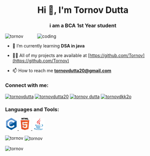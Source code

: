 <h1 align="center">Hi 👋, I'm Tornov Dutta</h1>
<h3 align="center">i am a BCA 1st Year student</h3>
<img align="right" alt="coding" width="400" src="https://media3.giphy.com/media/qgQUggAC3Pfv687qPC/giphy.gif">

<p align="left"> <img src="https://komarev.com/ghpvc/?username=tornov&label=Profile%20views&color=0e75b6&style=flat" alt="tornov" /> </p>

- 🌱 I’m currently learning **DSA in java**

- 👨‍💻 All of my projects are available at [https://github.com/Tornov](https://github.com/Tornov)

- 📫 How to reach me **tornovdutta20@gmail.com**

<h3 align="left">Connect with me:</h3>
<p align="left">
<a href="https://instagram.com/tornovdutta" target="blank"><img align="center" src="https://raw.githubusercontent.com/rahuldkjain/github-profile-readme-generator/master/src/images/icons/Social/instagram.svg" alt="tornovdutta" height="30" width="40" /></a>
<a href="https://www.leetcode.com/tornovdutta20" target="blank"><img align="center" src="https://raw.githubusercontent.com/rahuldkjain/github-profile-readme-generator/master/src/images/icons/Social/leet-code.svg" alt="tornovdutta20" height="30" width="40" /></a>
<a href="https://www.hackerearth.com/tornov dutta" target="blank"><img align="center" src="https://raw.githubusercontent.com/rahuldkjain/github-profile-readme-generator/master/src/images/icons/Social/hackerearth.svg" alt="tornov dutta" height="30" width="40" /></a>
<a href="https://auth.geeksforgeeks.org/user/tornovdkk2o" target="blank"><img align="center" src="https://raw.githubusercontent.com/rahuldkjain/github-profile-readme-generator/master/src/images/icons/Social/geeks-for-geeks.svg" alt="tornovdkk2o" height="30" width="40" /></a>
</p>

<h3 align="left">Languages and Tools:</h3>
<p align="left"> <a href="https://www.cprogramming.com/" target="_blank" rel="noreferrer"> <img src="https://raw.githubusercontent.com/devicons/devicon/master/icons/c/c-original.svg" alt="c" width="40" height="40"/> </a> <a href="https://www.w3.org/html/" target="_blank" rel="noreferrer"> <img src="https://raw.githubusercontent.com/devicons/devicon/master/icons/html5/html5-original-wordmark.svg" alt="html5" width="40" height="40"/> </a> <a href="https://www.java.com" target="_blank" rel="noreferrer"> <img src="https://raw.githubusercontent.com/devicons/devicon/master/icons/java/java-original.svg" alt="java" width="40" height="40"/> </a> </p>

<p><img align="left" src="https://github-readme-stats.vercel.app/api/top-langs?username=tornov&show_icons=true&locale=en&layout=compact" alt="tornov" /></p>

<p>&nbsp;<img align="center" src="https://github-readme-stats.vercel.app/api?username=tornov&show_icons=true&locale=en" alt="tornov" /></p>

<p><img align="center" src="https://github-readme-streak-stats.herokuapp.com/?user=tornov&" alt="tornov" /></p>
